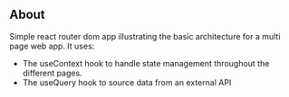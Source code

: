 ## About

Simple react router dom app illustrating the basic architecture for a multi page web app. It uses:
- The useContext hook to handle state management throughout the different pages.
- The useQuery hook to source data from an external API
